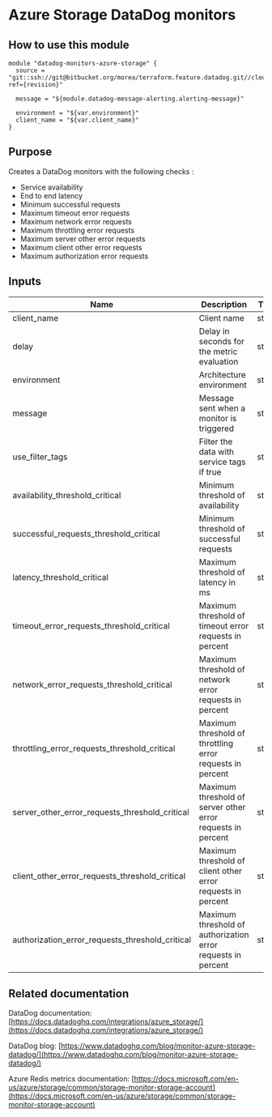 Azure Storage DataDog monitors
============================

How to use this module
----------------------

```
module "datadog-monitors-azure-storage" {
  source = "git::ssh://git@bitbucket.org/morea/terraform.feature.datadog.git//cloud/azure/storage?ref={revision}"

  message = "${module.datadog-message-alerting.alerting-message}"

  environment = "${var.environment}"
  client_name = "${var.client_name}"
}
```

Purpose
-------
Creates a DataDog monitors with the following checks :

* Service availability
* End to end latency
* Minimum successful requests
* Maximum timeout error requests
* Maximum network error requests
* Maximum throttling error requests
* Maximum server other error requests
* Maximum client other error requests
* Maximum authorization error requests

Inputs
------

| Name | Description | Type | Default | Required |
|------|-------------|:----:|:-----:|:-----:|
| client_name | Client name | string | - | yes |
| delay | Delay in seconds for the metric evaluation | string | `600` | no |
| environment | Architecture environment | string | - | yes |
| message | Message sent when a monitor is triggered | string | - | yes |
| use_filter_tags | Filter the data with service tags if true | string | `true` | no |
| availability_threshold_critical | Minimum threshold of availability | string | `90` | no |
| successful_requests_threshold_critical | Minimum threshold of successful requests | string | `90` | no |
| latency_threshold_critical | Maximum threshold of latency in ms | string | `1000` | no |
| timeout_error_requests_threshold_critical | Maximum threshold of timeout error requests in percent | string | `35` | no |
| network_error_requests_threshold_critical | Maximum threshold of network error requests in percent | string | `35` | no |
| throttling_error_requests_threshold_critical | Maximum threshold of throttling error requests in percent | string | `50` | no |
| server_other_error_requests_threshold_critical | Maximum threshold of server other error requests in percent | string | `50` | no |
| client_other_error_requests_threshold_critical | Maximum threshold of client other error requests in percent | string | `75` | no |
| authorization_error_requests_threshold_critical | Maximum threshold of authorization error requests in percent | string | `75` | no |

Related documentation
---------------------

DataDog documentation: [https://docs.datadoghq.com/integrations/azure_storage/](https://docs.datadoghq.com/integrations/azure_storage/)

DataDog blog: [https://www.datadoghq.com/blog/monitor-azure-storage-datadog/](https://www.datadoghq.com/blog/monitor-azure-storage-datadog/)

Azure Redis metrics documentation: [https://docs.microsoft.com/en-us/azure/storage/common/storage-monitor-storage-account](https://docs.microsoft.com/en-us/azure/storage/common/storage-monitor-storage-account)

